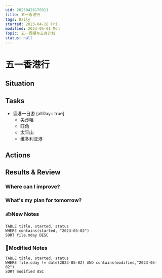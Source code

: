 ```yaml
---
uid: 20230426170311
title: 五一香港行
tags: Daily
started: 2023-04-28 Fri
modified: 2023-05-01 Mon
Topic: 五一假期与五月计划
status: null
---
```

# 五一香港行
## Situation
## Tasks
- 香港一日游 [allDay:: true]
	- 尖沙咀
	- 旺角
	- 太平山
	- 维多利亚港
## Actions

## Results & Review
### Where can I improve?
### What's my plan for tomorrow?

### ✍️New Notes

```dataview
TABLE title, started, status
WHERE contains(started, "2023-05-02")
SORT file.mday DESC
```

### 📝Modified Notes

```dataview
TABLE title, started, status
WHERE file.cday != date(2023-05-02) AND contains(modified,"2023-05-02")
SORT modified ASC
```